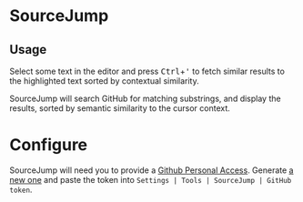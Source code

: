 # SourceJump

## Usage

Select some text in the editor and press <kbd>Ctrl</kbd>+<kbd>'</kbd> to
fetch similar results to the highlighted text sorted by contextual
similarity.

SourceJump will search GitHub for matching substrings, and display the
results, sorted by semantic similarity to the cursor context.

# Configure

SourceJump will need you to provide a
[Github Personal Access](https://github.com/settings/tokens).
Generate [a new one](https://github.com/settings/tokens/new) and paste
the token into `Settings | Tools | SourceJump | GitHub token`.
